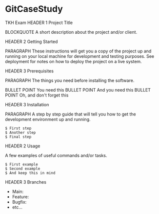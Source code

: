 # GitCaseStudy
TKH Exam
HEADER 1 Project Title

BLOCKQUOTE A short description about the project and/or client.

HEADER 2 Getting Started

PARAGRAPH These instructions will get you a copy of the project up and running on your local machine for development and testing purposes. See deployment for notes on how to deploy the project on a live system.

HEADER 3 Prerequisites

PARAGRAPH The things you need before installing the software.

BULLET POINT You need this
BULLET POINT And you need this
BULLET POINT Oh, and don't forget this

HEADER 3 Installation

PARAGRAPH A step by step guide that will tell you how to get the development environment up and running.

```
$ First step
$ Another step
$ Final step
```

HEADER 2 Usage

A few examples of useful commands and/or tasks.

```
$ First example
$ Second example
$ And keep this in mind
```
HEADER 3 Branches

* Main:
* Feature:
* Bugfix:
* etc...
